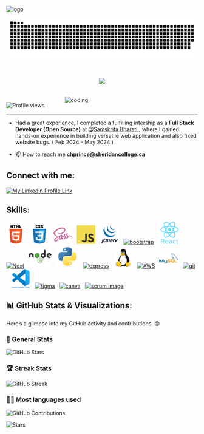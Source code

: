 ![logo](https://static.vecteezy.com/system/resources/previews/007/623/233/non_2x/3d-illustration-education-tablet-with-education-icons-on-on-hi-tech-background-education-banner-vector.jpg)

![chprince snake gif](https://github.com/chprince11/chprince11/blob/main/snakeGraph.svg)

<br>
<p align="center">
  <img src="https://readme-typing-svg.demolab.com?font=Fira+Code&amp;weight=700&amp;size=35&amp;duration=1500&amp;pause=800&amp;color=1255FF&amp;center=true&amp;vCenter=true&amp;random=false&amp;width=605&amp;lines=Hi, Prince+here!.+;Front-End+%2F+React+Developer.">
</p>
<br>

<img align="right" alt="coding" width="350px" src="https://user-images.githubusercontent.com/55389276/140866485-8fb1c876-9a8f-4d6a-98dc-08c4981eaf70.gif">

![Profile views](https://komarev.com/ghpvc/?username=chprince11&style=for-the-badge) 

---

- Had a great experience, I completed a fulfilling intership as a **Full Stack Developer (Open Source)** at <a href="https://samskritabharati.in/" target="_blank"> @Samskrita Bharati </a>, where I gained hands-on experience in building versatile web application and also fixed website bugs. ( Feb 2024 - May 2024 )
  
- 📫 How to reach me **chprince@sheridancollege.ca**
  
<h2 class="heading-element" dir="auto">Connect with me:</h2>
  
<p align="left">
<a href="http://www.linkedin.com/in/prince011" target="blank"><img align="center" src="https://raw.githubusercontent.com/rahuldkjain/github-profile-readme-generator/master/src/images/icons/Social/linked-in-alt.svg" alt="My LinkedIn Profile Link" height="40" width="50" /></a>
</p>
<div align="left">
  <h2 class="heading-element" dir="auto">Skills:</h2>
  
  <a href="https://www.w3schools.com/html/" target="_blank" rel="noopener noreferrer"><img src="https://raw.githubusercontent.com/devicons/devicon/master/icons/html5/html5-original-wordmark.svg" alt="html5" width="50" height="50"/></a>&nbsp;&nbsp;
  <a href="https://www.w3schools.com/css/" target="_blank" rel="noopener noreferrer"><img src="https://raw.githubusercontent.com/devicons/devicon/master/icons/css3/css3-original-wordmark.svg" alt="css3" width="50" height="50"/></a>&nbsp;&nbsp;
  <a href="https://sass-lang.com/" target="_blank" rel="noopener noreferrer"><img src="https://raw.githubusercontent.com/devicons/devicon/master/icons/sass/sass-original.svg" alt="sass" width="50" height="50"/></a>&nbsp;&nbsp;
  <a href="https://developer.mozilla.org/en-US/docs/Web/JavaScript" target="_blank" rel="noopener noreferrer"><img src="https://raw.githubusercontent.com/devicons/devicon/master/icons/javascript/javascript-original.svg" alt="javascript" width="50" height="50"/></a>&nbsp;&nbsp;
  <a href="https://jquery.com/" target="_blank" rel="noopener noreferrer"><img src="https://raw.githubusercontent.com/devicons/devicon/master/icons/jquery/jquery-original-wordmark.svg" alt="jquery" width="50" height="50"/></a>&nbsp;&nbsp;
  <a href="https://getbootstrap.com/" target="_blank" rel="noopener noreferrer"><img src="https://getbootstrap.com/docs/5.0/assets/brand/bootstrap-logo.svg" alt="bootstrap" width="50" height="50"/></a>&nbsp;&nbsp;
  <a href="https://reactjs.org/" target="_blank" rel="noopener noreferrer"><img src="https://raw.githubusercontent.com/devicons/devicon/master/icons/react/react-original-wordmark.svg" alt="react" width="60" height="60"/></a>&nbsp;&nbsp;
  <a href="https://nextjs.org/" target="_blank" rel="noopener noreferrer"><img src="https://images-cdn.openxcell.com/wp-content/uploads/2024/07/24154156/dango-inner-2.webp" alt="Next" width="60" height="60"/></a>&nbsp;&nbsp;
  <a href="https://nodejs.org/" target="_blank" rel="noopener noreferrer"><img src="https://raw.githubusercontent.com/devicons/devicon/master/icons/nodejs/nodejs-original-wordmark.svg" alt="nodejs" width="60" height="60"/></a>&nbsp;&nbsp;
   <a href="https://www.python.org/" target="_blank" rel="noopener noreferrer"><img src="https://raw.githubusercontent.com/devicons/devicon/master/icons/python/python-original.svg" alt="python" width="60" height="60"/></a>&nbsp;&nbsp;
  <a href="https://expressjs.com/" target="_blank" rel="noopener noreferrer"><img src="https://encrypted-tbn0.gstatic.com/images?q=tbn:ANd9GcTI3nGP9w-Ol7H0GYUnDUdCwqnoLwRzoe_cmA&s" alt="express" width="60" height="60"/></a>&nbsp;&nbsp;
   <a href="https://www.linux.org/" target="_blank" rel="noopener noreferrer"><img src="https://raw.githubusercontent.com/devicons/devicon/master/icons/linux/linux-original.svg" alt="linux" width="50" height="50"/></a>&nbsp;&nbsp;
  <a href="https://aws.amazon.com/ec2/?nc2=h_ql_prod_fs_ec2" target="_blank" rel="noopener noreferrer"><img src="https://www.cascadeo.com/wp-content/uploads/2022/11/KRgw2UkV_400x400.jpg" alt="AWS" width="50" height="50"/></a>&nbsp;&nbsp;
  <a href="https://www.mysql.com/" target="_blank" rel="noopener noreferrer"><img src="https://raw.githubusercontent.com/devicons/devicon/master/icons/mysql/mysql-original-wordmark.svg" alt="mysql" width="50" height="50"/></a>&nbsp;&nbsp;
  <a href="https://git-scm.com/" target="_blank" rel="noopener noreferrer"><img src="https://www.vectorlogo.zone/logos/git-scm/git-scm-icon.svg" alt="git" width="50" height="50"/></a>&nbsp;&nbsp;
  <a href="https://code.visualstudio.com/" target="_blank" rel="noopener noreferrer"><img src="https://raw.githubusercontent.com/devicons/devicon/master/icons/vscode/vscode-original-wordmark.svg" alt="vscode" width="51" height="50"/></a>&nbsp;&nbsp;
  <a href="https://www.figma.com/" target="_blank" rel="noopener noreferrer"><img src="https://www.vectorlogo.zone/logos/figma/figma-icon.svg" alt="figma" width="50" height="50"/></a>&nbsp;&nbsp;
  <a href="https://www.canva.com/" target="_blank" rel="noopener noreferrer"><img src="https://www.vectorlogo.zone/logos/canva/canva-icon.svg" alt="canva" width="50" height="50"/></a>&nbsp;&nbsp;
  <a href="https://www.businessnewsdaily.com/4987-what-is-agile-scrum-methodology.html" target="_blank" rel="noopener noreferrer"><img src="https://miro.medium.com/v2/resize:fit:400/0*KpzqUReoWU_DEwb5.png" alt="scrum image" width="60" height="59"/></a>
</div>

<h2 class="heading-element" dir="auto">📊 GitHub Stats & Visualizations: </h2>

Here’s a glimpse into my GitHub activity and contributions. 😊

### 🌟 General Stats
![GitHub Stats](https://github-readme-stats.vercel.app/api?username=chprince11&show_icons=true&theme=gruvbox)

### 🏆 Streak Stats
![GitHub Streak](https://github-readme-streak-stats.herokuapp.com/?user=chprince11&theme=gruvbox)

### 👨‍💻 Most languages used
![GitHub Contributions](https://github-readme-stats.vercel.app/api/top-langs/?username=chprince11&hide=html,procfile,Makefile&layout=compact&theme=gruvbox&langs_count=6)

![Stars](https://img.shields.io/github/stars/chprince11?style=social) 
